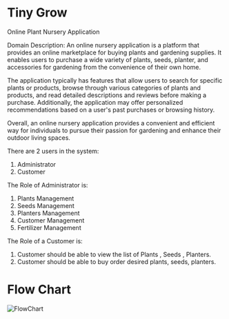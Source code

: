 # Tiny Grow 
Online Plant Nursery Application

Domain Description:
An online nursery application is a platform that provides an online marketplace for buying plants and gardening supplies. It enables users to purchase a wide variety of plants, seeds, planter, and accessories for gardening from the convenience of their own home.

The application typically has features that allow users to search for specific plants or products, browse through various categories of plants and products, and read detailed descriptions and reviews before making a purchase. Additionally, the application may offer personalized recommendations based on a user's past purchases or browsing history.

Overall, an online nursery application provides a convenient and efficient way for individuals to pursue their passion for gardening and enhance their outdoor living spaces.

There are 2 users in the system:
1. Administrator 
2. Customer

The Role of Administrator is: 
1. Plants Management 
2. Seeds Management
3. Planters Management
4. Customer Management
5. Fertilizer Management

The Role of a Customer is: 
1. Customer should be able to view the list of Plants , Seeds , Planters.
2. Customer should be able to buy order desired plants, seeds, planters.

# Flow Chart
![FlowChart](https://user-images.githubusercontent.com/70317048/221420678-15d28e2b-e437-471f-9d70-2cf0a22c4938.png)

